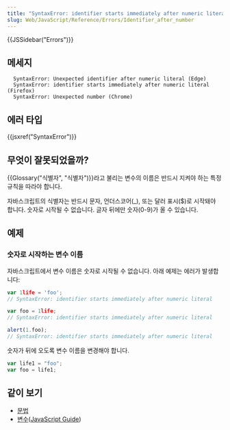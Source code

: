 ```yaml
---
title: "SyntaxError: identifier starts immediately after numeric literal"
slug: Web/JavaScript/Reference/Errors/Identifier_after_number
---
```


{{JSSidebar("Errors")}}

## 메세지

```
  SyntaxError: Unexpected identifier after numeric literal (Edge)
  SyntaxError: identifier starts immediately after numeric literal (Firefox)
  SyntaxError: Unexpected number (Chrome)
```

## 에러 타입

{{jsxref("SyntaxError")}}

## 무엇이 잘못되었을까?

{{Glossary("식별자", "식별자")}}라고 불리는 변수의 이름은 반드시 지켜야 하는 특정 규칙을 따라야 합니다.

자바스크립트의 식별자는 반드시 문자, 언더스코어(\_), 또는 달러 표시($)로 시작돼야 합니다. 숫자로 시작될 수 없습니다. 글자 뒤에만 숫자(0-9)가 올 수 있습니다.

## 예제

### 숫자로 시작하는 변수 이름

자바스크립트에서 변수 이름은 숫자로 시작될 수 없습니다. 아래 예제는 에러가 발생합니다:

```js example-bad
var 1life = 'foo';
// SyntaxError: identifier starts immediately after numeric literal

var foo = 1life;
// SyntaxError: identifier starts immediately after numeric literal

alert(1.foo);
// SyntaxError: identifier starts immediately after numeric literal
```

숫자가 뒤에 오도록 변수 이름을 변경해야 합니다.

```js example-good
var life1 = "foo";
var foo = life1;
```

## 같이 보기

- [문법](/ko/docs/Web/JavaScript/Reference/Lexical_grammar)
- [변수](/ko/docs/Web/JavaScript/Guide/Values,_variables,_and_literals#%EB%B3%80%EC%88%98)([JavaScript Guide](/ko/docs/Web/JavaScript/Guide))
